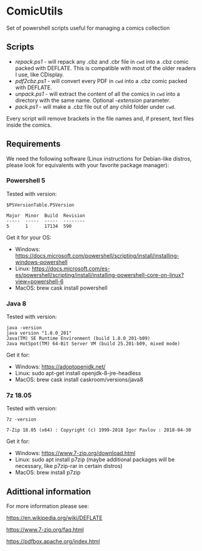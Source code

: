 # ComicUtils
Set of powershell scripts useful for managing a comics collection

## Scripts

+ *repack.ps1* - will repack any .cbz and .cbr file in `cwd` into a .cbz comic packed with DEFLATE.  This is compatible with most of the older readers I use, like CDisplay.
+ *pdf2cbz.ps1* - will convert every PDF in `cwd` into a .cbz comic packed with DEFLATE.
+ *unpack.ps1* - will extract the content of all the comics in `cwd` into a directory with the same name.  Optional *-extension* parameter.
+ *pack.ps1* - will make a .cbz file out of any child folder under `cwd`.

Every script will remove brackets in the file names and, if present, text files inside the comics.

## Requirements

We need the following software (Linux instructions for Debian-like distros, please look for equivalents with your favorite package manager):

### Powershell 5

Tested with version:

```
$PSVersionTable.PSVersion

Major  Minor  Build  Revision
-----  -----  -----  --------
5      1      17134  590
```

Get it for your OS:
+ Windows: https://docs.microsoft.com/powershell/scripting/install/installing-windows-powershell
+ Linux: https://docs.microsoft.com/es-es/powershell/scripting/install/installing-powershell-core-on-linux?view=powershell-6
+ MacOS: brew cask install powershell

### Java 8

Tested with version:

```
java -version
java version "1.8.0_201"
Java(TM) SE Runtime Environment (build 1.8.0_201-b09)
Java HotSpot(TM) 64-Bit Server VM (build 25.201-b09, mixed mode)
```

Get it for:
+ Windows: https://adoptopenjdk.net/
+ Linux: sudo apt-get install openjdk-8-jre-headless
+ MacOS: brew cask install caskroom/versions/java8


### 7z 18.05

Tested with version:

```
7z -version

7-Zip 18.05 (x64) : Copyright (c) 1999-2018 Igor Pavlov : 2018-04-30
```

Get it for:
+ Windows: https://www.7-zip.org/download.html
+ Linux: sudo apt install p7zip
    (maybe additional packages will be necessary, like p7zip-rar in certain distros)
+ MacOS: brew install p7zip

## Adittional information

For more information please see:

https://en.wikipedia.org/wiki/DEFLATE

https://www.7-zip.org/faq.html

https://pdfbox.apache.org/index.html
